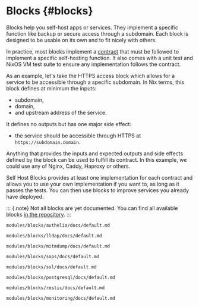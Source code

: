 <!-- Read these docs at https://shb.skarabox.com -->
# Blocks {#blocks}

Blocks help you self-host apps or services. They implement a specific function like backup or secure
access through a subdomain. Each block is designed to be usable on its own and to fit nicely with
others.

In practice, most blocks implement a [contract](contracts.html) that must be followed to implement a
specific self-hosting function. It also comes with a unit test and NixOS VM test suite to ensure any
implementation follows the contract.

As an example, let's take the HTTPS access block which allows for a service to be accessible through
a specific subdomain. In Nix terms, this block defines at minimum the inputs:

- subdomain,
- domain,
- and upstream address of the service.

It defines no outputs but has one major side effect:

- the service should be accessible through HTTPS at `https://subdomain.domain`.

Anything that provides the inputs and expected outputs and side effects defined by the block can be
used to fulfill its contract. In this example, we could use any of Nginx, Caddy, Haproxy or others.

Self Host Blocks provides at least one implementation for each contract and allows you to use your own
implementation if you want to, as long as it passes the tests. You can then use blocks to improve
services you already have deployed.

::: {.note}
Not all blocks are yet documented. You can find all available blocks [in the repository](@REPO@/modules/blocks).
:::

```{=include=} chapters html:into-file=//blocks-authelia.html
modules/blocks/authelia/docs/default.md
```

```{=include=} chapters html:into-file=//blocks-lldap.html
modules/blocks/lldap/docs/default.md
```

```{=include=} chapters html:into-file=//blocks-mitmdump.html
modules/blocks/mitmdump/docs/default.md
```

```{=include=} chapters html:into-file=//blocks-sops.html
modules/blocks/sops/docs/default.md
```

```{=include=} chapters html:into-file=//blocks-ssl.html
modules/blocks/ssl/docs/default.md
```

```{=include=} chapters html:into-file=//blocks-postgresql.html
modules/blocks/postgresql/docs/default.md
```

```{=include=} chapters html:into-file=//blocks-restic.html
modules/blocks/restic/docs/default.md
```

```{=include=} chapters html:into-file=//blocks-monitoring.html
modules/blocks/monitoring/docs/default.md
```
